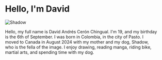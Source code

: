 # Hello, I'm David

![Shadow](/Users/david_andres/Desktop/Shadow.jpeg)

Hello, my full name is David Andrés Cerón Chingual.
I'm 19, and my birthday is the 6th of September.
I was born in Colombia, in the city of Pasto. I moved to Canada in August 2024 with my mother and my dog, Shadow, who is the fella of the image.
I enjoy drawing, reading manga, riding bike, martial arts, and spending time with my dog.
